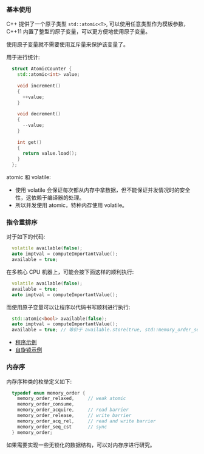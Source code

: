 

### 基本使用

C++ 提供了一个原子类型 `std::atomic<T>`, 可以使用任意类型作为模板参数，C++11 内置了整型的原子变量，可以更方便地使用原子变量。

使用原子变量就不需要使用互斥量来保护该变量了。

用于进行统计:
```c++  
  struct AtomicCounter {
    std::atomic<int> value;
    
    void increment()
    {
      ++value;
    }
    
    void decrement()
    {
      --value;
    }
    
    int get()
    {
      return value.load();
    }
  };
```

atomic 和 volatile:
- 使用 volatile 会保证每次都从内存中拿数据，但不能保证并发情况时的安全性，这依赖于编译器的处理。
- 所以并发使用 atomic，特种内存使用 volatile。

### 指令重排序

对于如下的代码:
```c++
  volatile available(false);
  auto imptval = computeImportantValue();
  available = true;
```

在多核心 CPU 机器上，可能会按下面这样的顺利执行:
```c++
  volatile available(false);
  available = true;
  auto imptval = computeImportantValue();
```

而使用原子变量可以让程序以代码书写顺利进行执行:
```c++
  std::atomic<bool> available(false);
  auto imptval = computeImportantValue();
  available = true; // 等价于 available.store(true, std::memory_order_seq_cst);
```

- [程序示例](t/04_atomic.cpp)
- [自旋锁示例](t/04_spin_mutex.cpp)

### 内存序

内存序种类的枚举定义如下:
```c++
  typedef enum memory_order {
    memory_order_relaxed,     // weak atomic
    memory_order_consume,
    memory_order_acquire,     // read barrier
    memory_order_release,     // write barrier
    memory_order_acq_rel,     // read and write barrier
    memory_order_seq_cst      // sync
  } memory_order;
```
如果需要实现一些无锁化的数据结构，可以对内存序进行研究。
